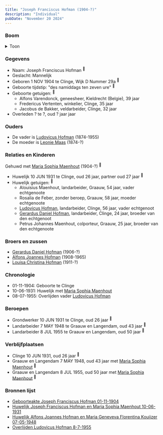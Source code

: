 ```yaml
---
title: "Joseph Franciscus Hofman (1904-?)"
description: "Individual"
pubDate: "November 20 2024"
---
```


### Boom
<details><summary>Toon</summary>

![test](https://www.plantuml.com/plantuml/svg/fPDDRzim38Rl-XL4UzYfW1Nd6q7QfeYx5KrNhEkk0MspiH1PCaHvGL3alqzBdBg7eiYmamHI91-zhtJ57fslIoruhKo53aj8CLkldArDVcErTU0T6WufCbuKAYV8bCiq7VPKLduB9PKfEJw4s9CZwxSLYNTTCutCy2e0O6PTJkvdeRAr8UR9f4HbfbE8nKw8B_2u7yNYK75sN-VsjyfgXg_sfKHp1iZmBOewFGbmFe-JNZ8BVLzV5Eby1vDnYkbscLhlDOsd82KyVFy5SZZemgr3h3VlZlAwrdg99bzcpZAdDl24cY7SFT-37FLwSAELML40EzAGDOfWWSWjI3-09BDvF8y_0Ud2zUEFV-EuXCjsycIyeJmFD27H6S3rysqWZ3fxYYIAec4VphLQ5NvBMjjD8Dc9HgQBY-Q4Q73RG5CP0dzJ_LWSnzrPfgg099YVAVv0_duCRywTOCF1XL7KFKfwuksFF0jq2k79LaLO5aYciBLlOGQdMB0V_z_YooWyZuVGB9Plue_an-87aHgjHr8qe6r0N979m-Vx0m00)
</details>

### Gegevens
- Naam: Joseph Franciscus Hofman <sup><a href="../s00439/" style="text-decoration:none" title="Geboorteakte Joseph Franciscus Hofman 01-11-1904">:link:</a></sup>
- Geslacht: Mannelijk
- Geboren 1 NOV 1904 te Clinge, Wijk D Nummer 29a <sup><a href="../s00439/" style="text-decoration:none" title="Geboorteakte Joseph Franciscus Hofman 01-11-1904">:link:</a></sup>
- Geboorte tijdstip: "des namiddags ten zeven ure" <sup><a href="../s00439/" style="text-decoration:none" title="Geboorteakte Joseph Franciscus Hofman 01-11-1904">:link:</a></sup>
- Geboorte getuigen: <sup><a href="../s00439/" style="text-decoration:none" title="Geboorteakte Joseph Franciscus Hofman 01-11-1904">:link:</a></sup>
  - Alfons Varendonck, geneesheer, Kieldrecht (Belgie), 39 jaar
  - Fredericus Vertenten, winkelier, Clinge, 35 jaar
  - Jacobus de Bakker, veldarbeider, Clinge, 32 jaar
- Overleden ? te ?, oud ? jaar jaar 

### Ouders
- De vader is [Ludovicus Hofman](../i00251/) (1874-1955)
- De moeder is [Leonie Maas](../i00256/) (1874-?)

### Relaties en Kinderen

Gehuwd met [Maria Sophia Maenhout](../i00267/) (1904-?) <sup><a href="../s00443/" style="text-decoration:none" title="Huwelijk Joseph Franciscus Hofman en Maria Sophia Maenhout 10-06-1931">:link:</a></sup>
- Huwelijk 10 JUN 1931 te Clinge, oud 26 jaar, partner oud 27 jaar <sup><a href="../s00443/" style="text-decoration:none" title="Huwelijk Joseph Franciscus Hofman en Maria Sophia Maenhout 10-06-1931">:link:</a></sup>
- Huwelijk getuigen:  <sup><a href="../s00443/" style="text-decoration:none" title="Huwelijk Joseph Franciscus Hofman en Maria Sophia Maenhout 10-06-1931">:link:</a></sup>
  - Alouisius Maenhout, landarbeider, Graauw, 54 jaar, vader echtgenoote
  - Rosalia de Feber, zonder beroep, Graauw, 58 jaar, moeder echtgenoote
  - [Ludovicus Hofman](../i00251/), landarbeider, Clinge, 56 jaar, vader echtgenoot
  - [Gerardus Daniel Hofman](../i00264/), landarbeider, Clinge, 24 jaar, broeder van den echtgenoot
  - Petrus Johannes Maenhout, colporteur, Graauw, 25 jaar, broeder van den echtgenoote

### Broers en zussen
- [Gerardus Daniel Hofman](../i00264/) (1906-?)
- [Alfons Joannes Hofman](../i00265/) (1908-1965)
- [Louisa Christina Hofman](../i00266/) (1911-?)

### Chronologie
- 01-11-1904: Geboorte te Clinge
- 10-06-1931: Huwelijk met [Maria Sophia Maenhout](../i00267/)
- 08-07-1955: Overlijden vader [Ludovicus Hofman](../i00251/)

### Beroepen
- Grondwerker 10 JUN 1931 te Clinge, oud 26 jaar <sup><a href="../s00443/" style="text-decoration:none" title="Huwelijk Joseph Franciscus Hofman en Maria Sophia Maenhout 10-06-1931">:link:</a></sup>
- Landarbeider 7 MAY 1948 te Graauw en Langendam, oud 43 jaar <sup><a href="../s00445/" style="text-decoration:none" title="Huwelijk Alfons Joannes Hofman en Maria Geneveva Florentina Kouijzer 07-05-1948">:link:</a></sup>
- Landarbeider 8 JUL 1955 te Graauw en Langendam, oud 50 jaar <sup><a href="../s00432/" style="text-decoration:none" title="Overlijden Ludovicus Hofman 8-7-1955">:link:</a></sup>

### Verblijfplaatsen
- Clinge  10 JUN 1931, oud 26 jaar  <sup><a href="../s00443/" style="text-decoration:none" title="Huwelijk Joseph Franciscus Hofman en Maria Sophia Maenhout 10-06-1931">:link:</a></sup>
- Graauw en Langendam  7 MAY 1948, oud 43 jaar met [Maria Sophia Maenhout](../i00267/) <sup><a href="../s00445/" style="text-decoration:none" title="Huwelijk Alfons Joannes Hofman en Maria Geneveva Florentina Kouijzer 07-05-1948">:link:</a></sup>
- Graauw en Langendam  8 JUL 1955, oud 50 jaar met [Maria Sophia Maenhout](../i00267/) <sup><a href="../s00432/" style="text-decoration:none" title="Overlijden Ludovicus Hofman 8-7-1955">:link:</a></sup>

### Bronnen lijst
- [Geboorteakte Joseph Franciscus Hofman 01-11-1904](../s00439/)
- [Huwelijk Joseph Franciscus Hofman en Maria Sophia Maenhout 10-06-1931](../s00443/)
- [Huwelijk Alfons Joannes Hofman en Maria Geneveva Florentina Kouijzer 07-05-1948](../s00445/)
- [Overlijden Ludovicus Hofman 8-7-1955](../s00432/)